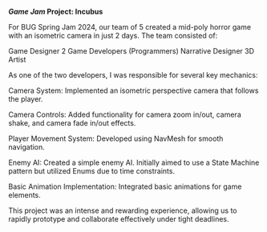 __*Game Jam* Project: Incubus__

For BUG Spring Jam 2024, our team of 5 created a mid-poly horror game with an isometric camera in just 2 days. The team consisted of:

Game Designer
2 Game Developers (Programmers)
Narrative Designer
3D Artist


As one of the two developers, I was responsible for several key mechanics:

Camera System: Implemented an isometric perspective camera that follows the player.

Camera Controls: Added functionality for camera zoom in/out, camera shake, and camera fade in/out effects.

Player Movement System: Developed using NavMesh for smooth navigation.

Enemy AI: Created a simple enemy AI. Initially aimed to use a State Machine pattern but utilized Enums due to time constraints.

Basic Animation Implementation: Integrated basic animations for game elements.

This project was an intense and rewarding experience, allowing us to rapidly prototype and collaborate effectively under tight deadlines.
